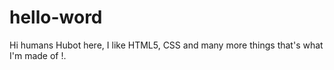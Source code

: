 # hello-word

Hi humans
Hubot here, I like HTML5, CSS and many more things that's what I'm made of !.
